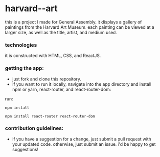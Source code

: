 # harvard--art

this is a project I made for General Assembly. it displays a gallery of paintings from the Harvard Art Museum. each painting can be viewed at a larger size, as well as the title, artist, and medium used.


### technologies

it is constructed with HTML, CSS, and ReactJS.


 ### getting the app: 
 
 - just fork and clone this repository.
 - if you want to run it locally, navigate into the app directory and install npm or yarn, react-router, and react-router-dom:
 
run: 
 ```
 npm install
 ```
 ```
 npm install react-router react-router-dom
 ```
 
 
 ### contribution guidelines:
 
 - if you have a suggestion for a change, just submit a pull request with your updated code. otherwise, just submit an issue. i'd be happy to get suggestions!
